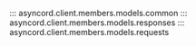 ::: asyncord.client.members.models.common
::: asyncord.client.members.models.responses
::: asyncord.client.members.models.requests
